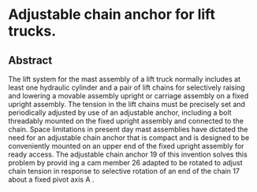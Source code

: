# Adjustable chain anchor for lift trucks.

## Abstract
The lift system for the mast assembly of a lift truck normally includes at least one hydraulic cylinder and a pair of lift chains for selectively raising and lowering a movable assembly upright or carriage assembly on a fixed upright assembly. The tension in the lift chains must be precisely set and periodically adjusted by use of an adjustable anchor, including a bolt threadably mounted on the fixed upright assembly and connected to the chain. Space limitations in present day mast assemblies have dictated the need for an adjustable chain anchor that is compact and is designed to be conveniently mounted on an upper end of the fixed upright assembly for ready access. The adjustable chain anchor 19 of this invention solves this problem by provid ing a cam member 26 adapted to be rotated to adjust chain tension in response to selective rotation of an end of the chain 17 about a fixed pivot axis A .